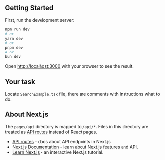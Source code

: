 ## Getting Started

First, run the development server:

```bash
npm run dev
# or
yarn dev
# or
pnpm dev
# or
bun dev
```

Open [http://localhost:3000](http://localhost:3000) with your browser to see the result.

## Your task

Locate `SearchExample.tsx` file, there are comments with instructions what to do.

## About Next.js

The `pages/api` directory is mapped to `/api/*`. Files in this directory are treated as [API routes](https://nextjs.org/docs/api-routes/introduction) instead of React pages.

- [API routes](https://nextjs.org/docs/api-routes/) - docs about API endpoints in Next.js
- [Next.js Documentation](https://nextjs.org/docs) - learn about Next.js features and API.
- [Learn Next.js](https://nextjs.org/learn) - an interactive Next.js tutorial.
